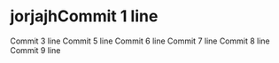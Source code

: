 # jorjajhCommit 1 line
Commit 3 line
Commit 5 line
Commit 6 line
Commit 7 line
Commit 8 line
Commit 9 line
